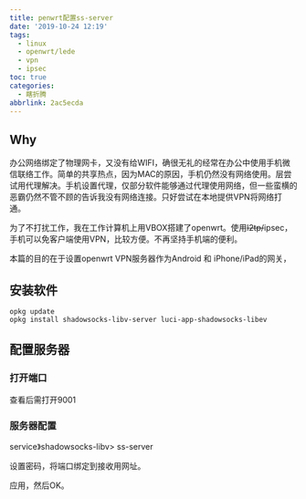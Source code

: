 ```yaml
---
title: penwrt配置ss-server
date: '2019-10-24 12:19'
tags:
  - linux
  - openwrt/lede
  - vpn
  - ipsec
toc: true
categories:
  - 瞎折腾
abbrlink: 2ac5ecda
---
```


## Why

办公网络绑定了物理网卡，又没有给WIFI，确很无礼的经常在办公中使用手机微信联络工作。简单的共享热点，因为MAC的原因，手机仍然没有网络使用。层尝试用代理解决。手机设置代理，仅部分软件能够通过代理使用网络，但一些蛮横的恶霸仍然不管不顾的告诉我没有网络连接。只好尝试在本地提供VPN将网络打通。

为了不打扰工作，我在工作计算机上用VBOX搭建了openwrt。使用~~l2tp/~~ipsec，手机可以免客户端使用VPN，比较方便。不再坚持手机端的便利。



本篇的目的在于设置openwrt VPN服务器作为Android 和 iPhone/iPad的网关，

## 安装软件

```
opkg update
opkg install shadowsocks-libv-server luci-app-shadowsocks-libev
```

## 配置服务器

### 打开端口

查看后需打开9001

### 服务器配置

service》shadowsocks-libv>  ss-server

设置密码，将端口绑定到接收用网址。

应用，然后OK。

